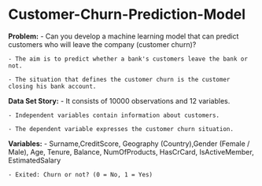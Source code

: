 # Customer-Churn-Prediction-Model

__Problem:__
    - Can you develop a machine learning model that can predict customers who will leave the company (customer churn)?
    
    - The aim is to predict whether a bank's customers leave the bank or not.
    
    - The situation that defines the customer churn is the customer closing his bank account.

__Data Set Story:__
    - It consists of 10000 observations and 12 variables.
    
    - Independent variables contain information about customers.
    
    - The dependent variable expresses the customer churn situation.
    

__Variables:__
    - Surname,CreditScore, Geography (Country),Gender (Female / Male), Age, Tenure, Balance, NumOfProducts, HasCrCard, IsActiveMember, EstimatedSalary
    
    - Exited: Churn or not? (0 = No, 1 = Yes)
    
